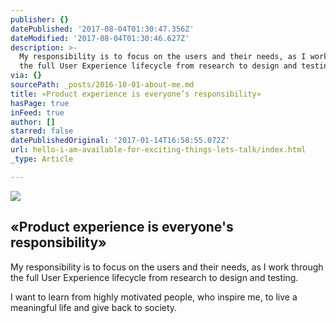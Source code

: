 ```yaml
---
publisher: {}
datePublished: '2017-08-04T01:30:47.356Z'
dateModified: '2017-08-04T01:30:46.627Z'
description: >-
  My responsibility is to focus on the users and their needs, as I work through
  the full User Experience lifecycle from research to design and testing.
via: {}
sourcePath: _posts/2016-10-01-about-me.md
title: «Product experience is everyone’s responsibility»
hasPage: true
inFeed: true
author: []
starred: false
datePublishedOriginal: '2017-01-14T16:58:55.072Z'
url: hello-i-am-available-for-exciting-things-lets-talk/index.html
_type: Article

---
```

![](https://the-grid-user-content.s3-us-west-2.amazonaws.com/8827c0f6-4933-4073-902e-9330aba1c524.gif)

## «Product experience is everyone's responsibility»

My responsibility is to focus on the users and their needs, as I work through the full User Experience lifecycle from research to design and testing.

I want to learn from highly motivated people, who inspire me, to live a meaningful life and give back to society.